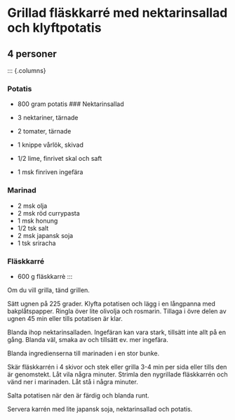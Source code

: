 # Grillad fläskkarré med nektarinsallad och klyftpotatis

## 4 personer

::: {.columns}
### Potatis

-   800 gram potatis \#\#\# Nektarinsallad

-   3 nektariner, tärnade

-   2 tomater, tärnade

-   1 knippe vårlök, skivad

-   1/2 lime, finrivet skal och saft

-   1 msk finriven ingefära

### Marinad

-   2 msk olja
-   2 msk röd currypasta
-   1 msk honung
-   1/2 tsk salt
-   2 msk japansk soja
-   1 tsk sriracha

### Fläskkarré

-   600 g fläskkarrè
:::

Om du vill grilla, tänd grillen.

Sätt ugnen på 225 grader. Klyfta potatisen och lägg i en långpanna med
bakplåtspapper. Ringla över lite olivolja och rosmarin. Tillaga i övre
delen av ugnen 45 min eller tills potatisen är klar.

Blanda ihop nektarinsalladen. Ingefäran kan vara stark, tillsätt inte
allt på en gång. Blanda väl, smaka av och tillsätt ev. mer ingefära.

Blanda ingredienserna till marinaden i en stor bunke.

Skär fläskkarrén i 4 skivor och stek eller grilla 3-4 min per sida eller
tills den är genomstekt. Låt vila några minuter. Strimla den nygrillade
fläskkarrén och vänd ner i marinaden. Låt stå i några minuter.

Salta potatisen när den är färdig och blanda runt.

Servera karrén med lite japansk soja, nektarinsallad och potatis.
